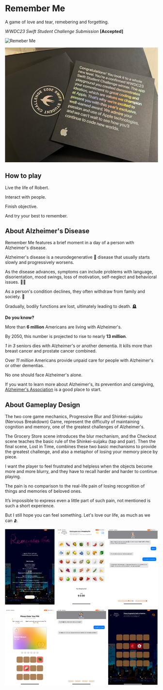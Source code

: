 # Remember Me 

A game of love and tear, remebering and forgetting.

*WWDC23 Swift Student Challenge Submission*
**[Accepted]**

![Remeber Me](https://github.com/SLED-5/Remember-Me/blob/main/Remember%20Me.swiftpm/Resources/title.png)

![Accepted](https://github.com/SLED-5/Remember-Me/blob/e2d4eca34382e5820cb77d3b0e20fd625fb8e32d/Screenshots/hooray.JPG)

## How to play
Live the life of Robert.

Interact with people.

Finish objective.

And try your best to remember.

## About Alzheimer's Disease

Remember Me features a brief moment in a day of a person with Alzheimer's disease. 

Alzheimer's disease is a neurodegenerative 🧠 disease that usually starts slowly and progressively worsens. 

As the disease advances, symptoms can include problems with language, disorientation, mood swings, loss of motivation, self-neglect and behavioral issues. 😶‍🌫️ 

As a person's condition declines, they often withdraw from family and society. 🫥

Gradually, bodily functions are lost, ultimately leading to death. 🪦

**Do you know?**

More than **6 million** Americans are living with Alzheimer's.

By 2050, this number is projected to rise to nearly **13 million**.

*1 in 3* seniors dies with Alzheimer's or another dementia. It kills more than breast cancer and prostate cancer combined.

Over *11 million* Americans provide unpaid care for people with Alzheimer's or other dementias.


No one should face Alzheimer's alone.

If you want to learn more about Alzheimer's, its prevention and caregiving, [Alzheimer's Association](www.alz.org) is a good place to start.

## About Gameplay Design

The two core game mechanics, Progressive Blur and Shinkei-suijaku (Nervous Breakdown) Game, represent the difficulty of maintaining cognition and memory, one of the greatest challenges of Alzheimer's.

The Grocery Store scene introduces the blur mechanism, and the Checkout scene teaches the basic rule of the Shinkei-suijaku (tap and pair). Then the final scene, Lost in Time, combines these two basic mechanisms to provide the greatest challenge, and also a metaphor of losing your memory piece by piece.

I want the player to feel frustrated and helpless when the objects become more and more blurry, and they have to recall harder and harder to continue playing.

The pain is no comparison to the real-life pain of losing recognition of things and memories of beloved ones.

It’s impossible to express even a little part of such pain, not mentioned is such a short experience.

But I still hope you can feel something. Let's love our life, as much as we can 🫂

![screenshots](https://github.com/SLED-5/Remember-Me/blob/main/Screenshots/collection.png)
